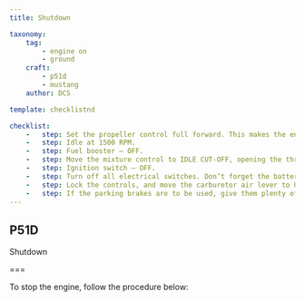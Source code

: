 ```yaml
---
title: Shutdown

taxonomy:
    tag:
        - engine on
        - ground
    craft:
        - p51d
        - mustang
    author: DCS

template: checklistnd

checklist:
    -   step: Set the propeller control full forward. This makes the engine easier to start next time.
    -   step: Idle at 1500 RPM.
    -   step: Fuel booster – OFF.
    -   step: Move the mixture control to IDLE CUT-OFF, opening the throttle as the RPM drops below 700 RPM. Do not open the throttle above 700 RPM as any sudden opening of the throttle at this point discharges fuel into the carburetor and causes after-firing – the engine sputters and attempts to fire again.
    -   step: Ignition switch – OFF.
    -   step: Turn off all electrical switches. Don’t forget the battery switch.
    -   step: Lock the controls, and move the carburetor air lever to UNRAMMED FILTERED AIR.
    -   step: If the parking brakes are to be used, give them plenty of time to cool or they may freeze in place. Avoid using the parking brakes unless dictated by conditions or tying the aircraft down overnight. 
---
```


## P51D 
Shutdown

===

To stop the engine, follow the procedure below: 

